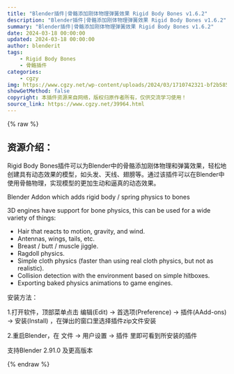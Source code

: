 ```yaml
---
title: "Blender插件|骨骼添加刚体物理弹簧效果 Rigid Body Bones v1.6.2"
description: "Blender插件|骨骼添加刚体物理弹簧效果 Rigid Body Bones v1.6.2"
summary: "Blender插件|骨骼添加刚体物理弹簧效果 Rigid Body Bones v1.6.2"
date: 2024-03-18 00:00:00
updated: 2024-03-18 00:00:00
author: blenderit
tags: 
    - Rigid Body Bones
    - 骨骼插件
categories:
    - cgzy
img: https://www.cgzy.net/wp-content/uploads/2024/03/1710742321-bf2b585aaeb7a04.webp
showGetMethod: false
copyright: 本插件资源来自网络，版权归原作者所有，仅供交流学习使用！
source_link: https://www.cgzy.net/39964.html
---
```


{% raw %}
<div class="wp-block-pandastudio-title"><div class="title_style_01"><h2 id="h2-0">资源介绍：</h2></div></div><p class="is-style-text-indent-2em">Rigid Body Bones插件可以为Blender中的骨骼添加刚体物理和弹簧效果，轻松地创建具有动态效果的模型，如头发、天线、翅膀等。通过该插件可以在Blender中使用骨骼物理，实现模型的更加生动和逼真的动态效果。</p><p>Blender Addon which adds rigid body / spring physics to bones </p><p>3D engines have support for bone physics, this can be used for a wide variety of things:</p><ul>
<li>Hair that reacts to motion, gravity, and wind.</li>



<li>Antennas, wings, tails, etc.</li>



<li>Breast / butt / muscle jiggle.</li>



<li>Ragdoll physics.</li>



<li>Simple cloth physics (faster than using real cloth physics, but not as realistic).</li>



<li>Collision detection with the environment based on simple hitboxes.</li>



<li>Exporting baked physics animations to game engines.</li>
</ul><div class="wp-block-pandastudio-title"><div class="title_style_01"><p>安装方法：</p></div></div><p>1.打开软件，顶部菜单点击 编辑(Edit) → 首选项(Preference) → 插件(AAdd-ons) → 安装(Install) ，在弹出的窗口里选择插件zip文件安装</p><p>2.重启Blender，在 文件 → 用户设置 → 插件 里即可看到所安装的插件</p><div class="wp-block-pandastudio-tips"><div class="tip success "><p>支持Blender 2.91.0 及更高版本</p>
</div></div>
<div style="display: none">cgzy</div>
{% endraw %}